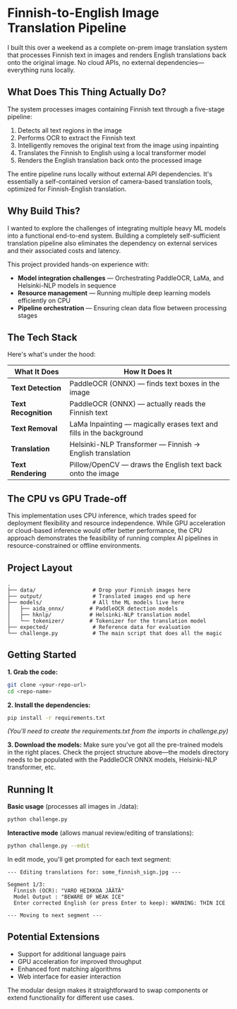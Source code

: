 # Finnish-to-English Image Translation Pipeline

I built this over a weekend as a complete on-prem image translation system that processes Finnish text in images and renders English translations back onto the original image. No cloud APIs, no external dependencies—everything runs locally.

## What Does This Thing Actually Do?

The system processes images containing Finnish text through a five-stage pipeline:
1. Detects all text regions in the image
2. Performs OCR to extract the Finnish text
3. Intelligently removes the original text from the image using inpainting
4. Translates the Finnish to English using a local transformer model
5. Renders the English translation back onto the processed image

The entire pipeline runs locally without external API dependencies. It's essentially a self-contained version of camera-based translation tools, optimized for Finnish-English translation.

## Why Build This?

I wanted to explore the challenges of integrating multiple heavy ML models into a functional end-to-end system. Building a completely self-sufficient translation pipeline also eliminates the dependency on external services and their associated costs and latency.

This project provided hands-on experience with:
- **Model integration challenges** — Orchestrating PaddleOCR, LaMa, and Helsinki-NLP models in sequence
- **Resource management** — Running multiple deep learning models efficiently on CPU
- **Pipeline orchestration** — Ensuring clean data flow between processing stages

## The Tech Stack

Here's what's under the hood:

| What It Does | How It Does It |
|--------------|----------------|
| **Text Detection** | PaddleOCR (ONNX) — finds text boxes in the image |
| **Text Recognition** | PaddleOCR (ONNX) — actually reads the Finnish text |
| **Text Removal** | LaMa Inpainting — magically erases text and fills in the background |
| **Translation** | Helsinki-NLP Transformer — Finnish → English translation |
| **Text Rendering** | Pillow/OpenCV — draws the English text back onto the image |

## The CPU vs GPU Trade-off

This implementation uses CPU inference, which trades speed for deployment flexibility and resource independence. While GPU acceleration or cloud-based inference would offer better performance, the CPU approach demonstrates the feasibility of running complex AI pipelines in resource-constrained or offline environments.

## Project Layout

```
.
├── data/                  # Drop your Finnish images here
├── output/                # Translated images end up here
├── models/                # All the ML models live here
│   ├── aida_onnx/        # PaddleOCR detection models
│   ├── hknlp/            # Helsinki-NLP translation model
│   └── tokenizer/        # Tokenizer for the translation model
├── expected/              # Reference data for evaluation
└── challenge.py           # The main script that does all the magic
```

## Getting Started

**1. Grab the code:**
```bash
git clone <your-repo-url>
cd <repo-name>
```

**2. Install the dependencies:**
```bash
pip install -r requirements.txt
```
*(You'll need to create the requirements.txt from the imports in challenge.py)*

**3. Download the models:**
Make sure you've got all the pre-trained models in the right places. Check the project structure above—the models directory needs to be populated with the PaddleOCR ONNX models, Helsinki-NLP transformer, etc.

## Running It

**Basic usage** (processes all images in ./data):
```bash
python challenge.py
```

**Interactive mode** (allows manual review/editing of translations):
```bash
python challenge.py --edit
```

In edit mode, you'll get prompted for each text segment:
```
--- Editing translations for: some_finnish_sign.jpg ---

Segment 1/3:
  Finnish (OCR): "VARO HEIKKOA JÄÄTÄ"
  Model Output : "BEWARE OF WEAK ICE"
  Enter corrected English (or press Enter to keep): WARNING: THIN ICE

--- Moving to next segment ---
```

## Potential Extensions

- Support for additional language pairs
- GPU acceleration for improved throughput  
- Enhanced font matching algorithms
- Web interface for easier interaction

The modular design makes it straightforward to swap components or extend functionality for different use cases.
